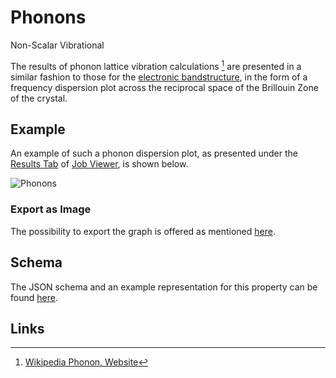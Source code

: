 # Phonons

<span class="btn badge b-success border-50">Non-Scalar</span> <span class="btn badge b-info border-50">Vibrational</span>

The results of phonon lattice vibration calculations [^1] are presented in a similar fashion to those for the [electronic bandstructure](bandstructure.md), in the form of a frequency dispersion plot across the reciprocal space of the Brillouin Zone of the crystal. 

## Example

An example of such a phonon dispersion plot, as presented under the [Results Tab](../../jobs/ui/results-tab.md) of [Job Viewer](../../jobs/ui/viewer.md), is shown below.

![Phonons](../../images/properties-directory//phonons.png "Phonons")

### Export as Image

The possibility to export the graph is offered as mentioned [here](../../properties/ui/viewer.md#export-as-images).

## Schema 

The JSON schema and an example representation for this property can be found [here](../../properties/data/list.md#phonon-dispersions).

## Links

[^1]: [Wikipedia Phonon, Website](https://en.wikipedia.org/wiki/Phonon)
